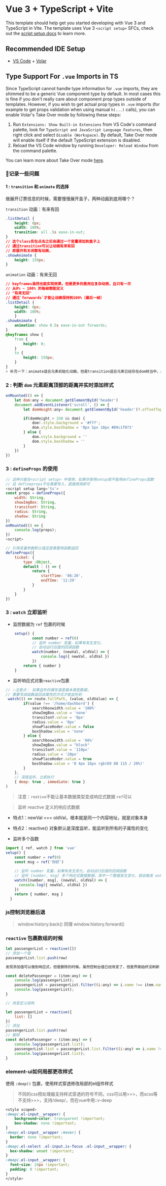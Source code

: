# Vue 3 + TypeScript + Vite

This template should help get you started developing with Vue 3 and TypeScript in Vite. The template uses Vue 3 `<script setup>` SFCs, check out the [script setup docs](https://v3.vuejs.org/api/sfc-script-setup.html#sfc-script-setup) to learn more.

## Recommended IDE Setup

- [VS Code](https://code.visualstudio.com/) + [Volar](https://marketplace.visualstudio.com/items?itemName=Vue.volar)

## Type Support For `.vue` Imports in TS

Since TypeScript cannot handle type information for `.vue` imports, they are shimmed to be a generic Vue component type by default. In most cases this is fine if you don't really care about component prop types outside of templates. However, if you wish to get actual prop types in `.vue` imports (for example to get props validation when using manual `h(...)` calls), you can enable Volar's Take Over mode by following these steps:

1. Run `Extensions: Show Built-in Extensions` from VS Code's command palette, look for `TypeScript and JavaScript Language Features`, then right click and select `Disable (Workspace)`. By default, Take Over mode will enable itself if the default TypeScript extension is disabled.
2. Reload the VS Code window by running `Developer: Reload Window` from the command palette.

You can learn more about Take Over mode [here](https://github.com/johnsoncodehk/volar/discussions/471).


### 📑记录一些问题

#### 1 : `transition` 和 `animate` 的选择

做展开订票信息的时候，需要慢慢展开盒子，两种动画到底用哪个？

`transition` 动画：有来有回

```css
.listDetail {
    height: 0px;
    width: 100%;
    transition: all .5s ease-in-out;
}
// 这个class实在点击之后会通过一个变量添加到盒子上 
// 通过transition可以让动画有来有回
// 即展开和关闭都有动画，
.showAnimate {
    height: 150px;
}
```
`animation` 动画：有来无回

```css
// keyframes虽然也能实现效果，但是更多的是用在复杂动效，且只有一次
// 从0% ~ 100% 的每帧都能定义
// "有来无回"
// 通过`forwwards`才能让动画保持到100%（最后一帧） 
.listDetail {
    height: 0px;
    width: 100%;
    }
.showAnimate {
    animation: show 0.5s ease-in-out forwards;
}
@keyframes show {
    from {
        height: 0;
    }
    to {
        height: 150px;
    }
}
> 补充一下：animate适合元素初始化动画，但是transition适合元素已经存在dom树当中，animate是在元素插入dom树时候执行的动画。
```
### 2 : 判断 `dom` 元素距离顶部的距离并实时添加样式
```JavaScript 
onMounted(() => {
    let dom:any = document.getElementById('header')
    document.addEventListener('scroll', () => {
        let domHeight:any= document.getElementById('header')?.offsetTop

        if(domHeight > 330 && dom) {
            dom!.style.background = '#fff';
            dom.style.boxShadow = '0px 5px 10px #89c1f073'
        } else {
            dom.style.background = ''
            dom.style.boxShadow = ''
        }
    })
})
```

### 3 : `defineProps` 的使用
```JavaScript
// 这种只能在<script setup> 中使用，如果你使用setup就不能用defineProps函数
// 且 defineprops不在需要导入，直接使用即可
<script setup lang='ts'>
const props = defineProps({
    width: String,
    showImgBox: String,
    transitonY: String,
    radius: String,
    shadow: String
})
onMounted(() => {
    console.log(props);
})
<script>

// 引用变量参数默认值还是需要用函数返回
defineProps({
    ticket: {
        type :Object,
        default : () => {
            return {
                startTime: '06:20',
                endTIme: '11:29'
            }
        }
    }
})
```
### 3 : `watch` 立即监听
- 监控数据为 `ref` 包裹的时候
```JavaScript
    setup() {
            const number = ref(0)
            // 监听 number 变量，如果有发生变化，
            // 自动运行后面的回调函数
            watch(number, (newVal, oldVal) => {
                console.log({ newVal, oldVal })
            })
        return { number }
    }
```
- 监听响应式对象`reactive`包裹
```JavaScript
// 💥注意点： 如果监听的属性值是基本类型数据，
// 需要写成函数返回该属性的方式才能监听到
 watch(() => route.fullPath, (value, oldValue) => {
        if(value !== '/home/dashbord') {
            searchboxwidth.value = '100%'
            showImgBox.value = 'none'
            transitonY.value = '0px'
            radius.value = '0px'
            showPlaceHoder.value = false
            boxShadow.value = 'none'
        } else {
            searchboxwidth.value = '66%'
            showImgBox.value = "block"
            transitonY.value = '110px'
            radius.value = '20px'
            showPlaceHoder.value = true
            boxShadow.value = '0 4px 16px rgb(69 88 115 / 20%)'
        }        
    },
    // 深度监听、立即执行
    { deep: true , immediate: true }
)
```
>注意：`reative`不能让基本数据类型变成响应式数据 `ref`可以

>监听 reactive 定义的响应式数据 
 - 特点1：newVal === oldVal，根本就是同一个内容地址，就是对象本身
 - 特点2：reactive() 对象默认是深度监听，能监听到所有的子属性的变化

- 监听多个函数

```JavaScript
import { ref, watch } from 'vue'
setup() {
    const number = ref(0)
    const msg = ref('你好')
    
    // 监听 number 变量，如果有发生变化，自动运行后面的回调函数
    // 监听 [number, msg] 多个响应式数据数据，其中一个数据发生变化，就会触发 watch 回调函数
    watch([number, msg], (newVal, oldVal) => {
      console.log({ newVal, oldVal })
    })
    return { number, msg }
  }
```
### js控制浏览器后退

> window.history.back()
> 同理
> window.history.forward()

### `reactive` 包裹数组的时候

```JavaScript
let passengerList = reactive([])
// 添加一个值
passengerList.list.push(row)

发现添加值可以做到响应式，但是删除的时候，虽然控制台值已经改变了，但是界面始终没刷新

const deletePassenger = (item:any) => {
    console.log(passengerList);
    passengerList = passengerList.filter((i:any) => i.name !== item.name) 
    console.log(passengerList);
}

// 改变定义结构

let passengerList = reactive({
    list: []
})
// 添加
passengerList.list.push(row)
// 删除
const deletePassenger = (item:any) => {
    console.log(passengerList.list);
    passengerList.list = passengerList.list.filter((i:any) => i.name !== item.name)
    console.log(passengerList.list);   
}
```

### element-ui如何局部更改样式
使用 `:deep()` 包裹，使用样式穿透修改局部的el组件样式
> 不同的css预处理器支持样式穿透的符号不同，css可以用>>>，而scss等不支持>>>，支持/deep/，而在vue中用::v-deep
```css
<style scoped>
:deep(.el-input__wrapper) {
    background-color: transparent !important;
    box-shadow: none !important;
}
:deep(.el-input__wrapper :hover) {
  border: none !important;
}
:deep(.el-select .el-input.is-focus .el-input__wrapper) {
  box-shadow: unset !important;
}
:deep(.el-input__wrapper) {
  font-size: 24px !important;
  padding: 0 !important;
}           
</style>
```